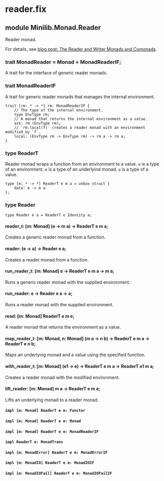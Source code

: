 # reader.fix

## module Minilib.Monad.Reader

Reader monad.

For details, see [blog post: The Reader and Writer Monads and Comonads](https://www.olivierverdier.com/posts/2014/12/31/reader-writer-monad-comonad/).

### trait MonadReader = Monad + MonadReaderIF;

A trait for the interface of generic reader monads.

### trait MonadReaderIF

A trait for generic reader monads that manages the internal environment.

```
trait [rm: * -> *] rm: MonadReaderIF {
    // The type of the internal environment.
    type EnvType rm;
    // A monad that returns the internal environment as a value.
    ask: rm (EnvType rm);
    // `rm.local(f)` creates a reader monad with an environment modified by `f`.
    local: (EnvType rm -> EnvType rm) -> rm a -> rm a;
}
```
### type ReaderT

Reader monad wraps a function from an environment to a value.
`e` is a type of an environment.
`m` is a type of an underlyind monad.
`a` is a type of a value.

```
type [m: * -> *] ReaderT e m a = unbox struct {
    data: e -> m a
};
```
### type Reader

```
type Reader e a = ReaderT e Identity a;
```
#### reader_t: [m: Monad] (e -> m a) -> ReaderT e m a;

Creates a generic reader monad from a function.

#### reader: (e -> a) -> Reader e a;

Creates a reader monad from a function.

#### run_reader_t: [m: Monad] e -> ReaderT e m a -> m a;

Runs a generic reader monad with the supplied environment.

#### run_reader: e -> Reader e a -> a;

Runs a reader monad with the supplied environment.

#### read: [m: Monad] ReaderT e m e;

A reader monad that returns the environment as a value.

#### map_reader_t: [m: Monad, n: Monad] (m a -> n b) -> ReaderT e m a -> ReaderT e n b;

Maps an underlying monad and a value using the specified function.

#### with_reader_t: [m: Monad] (e1 -> e) -> ReaderT e m a -> ReaderT e1 m a;

Creates a reader monad with the modified environment.

#### lift_reader: [m: Monad] m a -> ReaderT e m a;

Lifts an underlying monad to a reader monad.

#### `impl [m: Monad] ReaderT e m: Functor`

#### `impl [m: Monad] ReaderT e m: Monad`

#### `impl [m: Monad] ReaderT e m: MonadReaderIF`

#### `impl ReaderT e: MonadTrans`

#### `impl [m: MonadError] ReaderT e m: MonadErrorIF`

#### `impl [m: MonadIO] ReaderT e m: MonadIOIF`

#### `impl [m: MonadIOFail] ReaderT e m: MonadIOFailIF`

